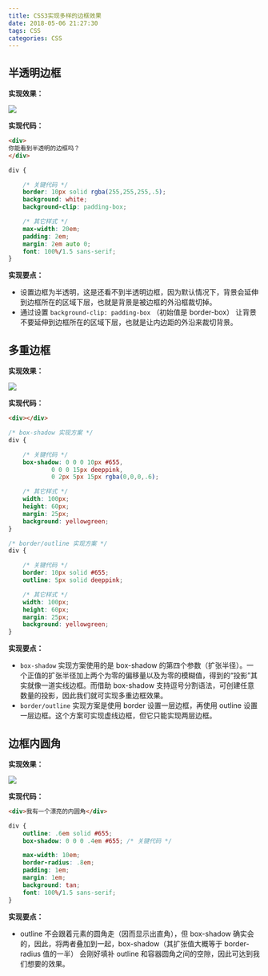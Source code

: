 ```yaml
---
title: CSS3实现多样的边框效果
date: 2018-05-06 21:27:30
tags: CSS
categories: CSS
---
```


## 半透明边框

**实现效果：**

![](https://note.youdao.com/yws/api/personal/file/5ABB2565211A4895A86A790D1BAF6E8F?method=download&shareKey=adf96734e2f24ee661986322fb29f6a0)

**实现代码：**

```html
<div>
你能看到半透明的边框吗？
</div>
```

```css
div {

	/* 关键代码 */
	border: 10px solid rgba(255,255,255,.5);
	background: white;
	background-clip: padding-box;

	/* 其它样式 */
	max-width: 20em;
	padding: 2em;
	margin: 2em auto 0;
	font: 100%/1.5 sans-serif;
}
```

**实现要点：**

- 设置边框为半透明，这是还看不到半透明边框，因为默认情况下，背景会延伸到边框所在的区域下层，也就是背景是被边框的外沿框裁切掉。
- 通过设置 `background-clip: padding-box` （初始值是 border-box） 让背景不要延伸到边框所在的区域下层，也就是让内边距的外沿来裁切背景。

## 多重边框

**实现效果：**

![](https://note.youdao.com/yws/api/personal/file/AF4ECF0A693F42D1AFEEDA7DC9F2EC03?method=download&shareKey=adf96734e2f24ee661986322fb29f6a0)

**实现代码：**

```html
<div></div>
```

```css
/* box-shadow 实现方案 */
div {

	/* 关键代码 */
	box-shadow: 0 0 0 10px #655,
            0 0 0 15px deeppink,
            0 2px 5px 15px rgba(0,0,0,.6);

	/* 其它样式 */
	width: 100px;
	height: 60px;
	margin: 25px;
	background: yellowgreen;
}

/* border/outline 实现方案 */
div {

	/* 关键代码 */
	border: 10px solid #655;
	outline: 5px solid deeppink;

	/* 其它样式 */
	width: 100px;
	height: 60px;
	margin: 25px;
	background: yellowgreen;
}
```

**实现要点：**

- `box-shadow` 实现方案使用的是 box-shadow 的第四个参数（扩张半径）。一个正值的扩张半径加上两个为零的偏移量以及为零的模糊值，得到的“投影”其实就像一道实线边框。而借助 box-shadow 支持逗号分割语法，可创建任意数量的投影，因此我们就可实现多重边框效果。
- `border/outline` 实现方案是使用 border 设置一层边框，再使用 outline 设置一层边框。这个方案可实现虚线边框，但它只能实现两层边框。

## 边框内圆角

**实现效果：**

![](https://note.youdao.com/yws/api/personal/file/893643A1DAEB481186D5BB2BDD705D52?method=download&shareKey=adf96734e2f24ee661986322fb29f6a0)

**实现代码：**

```html
<div>我有一个漂亮的内圆角</div>
```

```css
div {
	outline: .6em solid #655;
	box-shadow: 0 0 0 .4em #655; /* 关键代码 */

	max-width: 10em;
	border-radius: .8em;
	padding: 1em;
	margin: 1em;
	background: tan;
	font: 100%/1.5 sans-serif;
}
```

**实现要点：**

- outline 不会跟着元素的圆角走（因而显示出直角），但 box-shadow 确实会的，因此，将两者叠加到一起，box-shadow（其扩张值大概等于 border-radius 值的一半） 会刚好填补 outline 和容器圆角之间的空隙，因此可达到我们想要的效果。